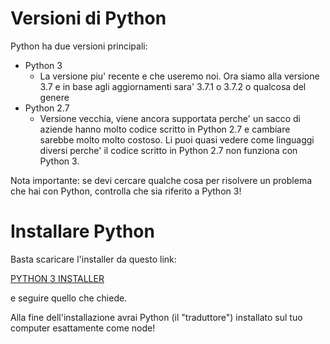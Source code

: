 # Versioni di Python

Python ha due versioni principali:

* Python 3
	* La versione piu' recente e che useremo noi. Ora siamo alla versione 3.7 e in base agli aggiornamenti sara' 3.7.1 o 3.7.2 o qualcosa del genere
* Python 2.7
	* Versione vecchia, viene ancora supportata perche' un sacco di aziende hanno molto codice scritto in Python 2.7 e cambiare sarebbe molto molto costoso. Li puoi quasi vedere come linguaggi diversi perche' il codice scritto in Python 2.7 non funziona con Python 3.

Nota importante: se devi cercare qualche cosa per risolvere un problema che hai con Python, controlla che sia riferito a Python 3!

# Installare Python

Basta scaricare l'installer da questo link:

[PYTHON 3 INSTALLER](https://www.python.org/downloads/)

e seguire quello che chiede.

Alla fine dell'installazione avrai Python (il "traduttore") installato sul tuo computer esattamente come node!
